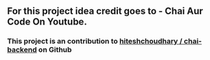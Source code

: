 
<!-- ## Backend
Learning Backend From Chai Aur Code On Youtube.

Model Link(https://app.eraser.io/workspace/YtPqZ1VogxGy1jzIDkzj) -->

## For this project idea credit goes to - Chai Aur Code On Youtube.

### This project is an contribution to [hiteshchoudhary / chai-backend](https://github.com/hiteshchoudhary/chai-backend) on Github